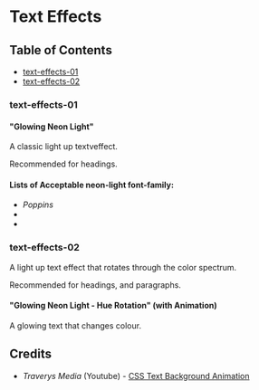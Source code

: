 # Text Effects

## Table of Contents

* [text-effects-01](#text-effects-01)
* [text-effects-02](#text-effects-02)

### text-effects-01

#### "Glowing Neon Light"

A classic light up textveffect.

Recommended for headings.

#### Lists of Acceptable neon-light font-family:
- _Poppins_
-
-

### text-effects-02

A light up text effect that rotates through the color spectrum.

Recommended for headings, and paragraphs.

#### "Glowing Neon Light - Hue Rotation" (with Animation)

A glowing text that changes colour.

## Credits

- _Traverys Media_ (Youtube) - [CSS Text Background Animation](https://youtu.be/lX5LZTWc4f8)
